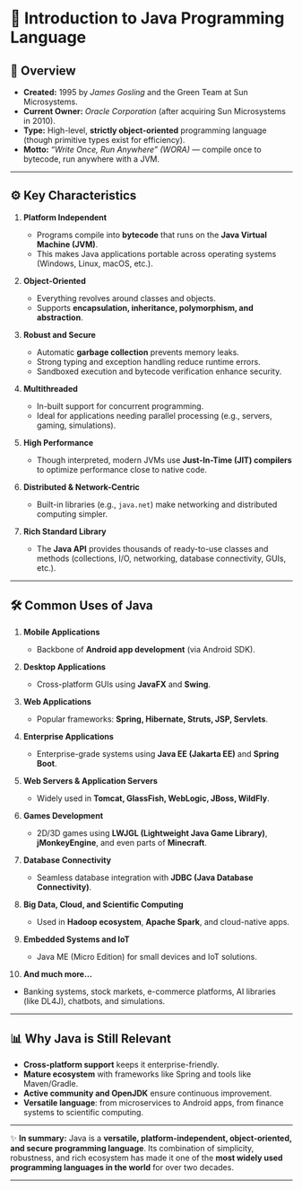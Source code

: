 # 🌟 Introduction to Java Programming Language

## 📌 Overview

* **Created:** 1995 by *James Gosling* and the Green Team at Sun Microsystems.
* **Current Owner:** *Oracle Corporation* (after acquiring Sun Microsystems in 2010).
* **Type:** High-level, **strictly object-oriented** programming language (though primitive types exist for efficiency).
* **Motto:** *“Write Once, Run Anywhere” (WORA)* — compile once to bytecode, run anywhere with a JVM.

---

## ⚙️ Key Characteristics

1. **Platform Independent**

   * Programs compile into **bytecode** that runs on the **Java Virtual Machine (JVM)**.
   * This makes Java applications portable across operating systems (Windows, Linux, macOS, etc.).

2. **Object-Oriented**

   * Everything revolves around classes and objects.
   * Supports **encapsulation, inheritance, polymorphism, and abstraction**.

3. **Robust and Secure**

   * Automatic **garbage collection** prevents memory leaks.
   * Strong typing and exception handling reduce runtime errors.
   * Sandboxed execution and bytecode verification enhance security.

4. **Multithreaded**

   * In-built support for concurrent programming.
   * Ideal for applications needing parallel processing (e.g., servers, gaming, simulations).

5. **High Performance**

   * Though interpreted, modern JVMs use **Just-In-Time (JIT) compilers** to optimize performance close to native code.

6. **Distributed & Network-Centric**

   * Built-in libraries (e.g., `java.net`) make networking and distributed computing simpler.

7. **Rich Standard Library**

   * The **Java API** provides thousands of ready-to-use classes and methods (collections, I/O, networking, database connectivity, GUIs, etc.).

---

## 🛠️ Common Uses of Java

1. **Mobile Applications**

   * Backbone of **Android app development** (via Android SDK).

2. **Desktop Applications**

   * Cross-platform GUIs using **JavaFX** and **Swing**.

3. **Web Applications**

   * Popular frameworks: **Spring, Hibernate, Struts, JSP, Servlets**.

4. **Enterprise Applications**

   * Enterprise-grade systems using **Java EE (Jakarta EE)** and **Spring Boot**.

5. **Web Servers & Application Servers**

   * Widely used in **Tomcat, GlassFish, WebLogic, JBoss, WildFly**.

6. **Games Development**

   * 2D/3D games using **LWJGL (Lightweight Java Game Library)**, **jMonkeyEngine**, and even parts of **Minecraft**.

7. **Database Connectivity**

   * Seamless database integration with **JDBC (Java Database Connectivity)**.

8. **Big Data, Cloud, and Scientific Computing**

   * Used in **Hadoop ecosystem**, **Apache Spark**, and cloud-native apps.

9. **Embedded Systems and IoT**

   * Java ME (Micro Edition) for small devices and IoT solutions.

10. **And much more…**

* Banking systems, stock markets, e-commerce platforms, AI libraries (like DL4J), chatbots, and simulations.

---

## 📊 Why Java is Still Relevant

* **Cross-platform support** keeps it enterprise-friendly.
* **Mature ecosystem** with frameworks like Spring and tools like Maven/Gradle.
* **Active community and OpenJDK** ensure continuous improvement.
* **Versatile language**: from microservices to Android apps, from finance systems to scientific computing.

---

✨ **In summary:**
Java is a **versatile, platform-independent, object-oriented, and secure programming language**. Its combination of simplicity, robustness, and rich ecosystem has made it one of the **most widely used programming languages in the world** for over two decades.

---
